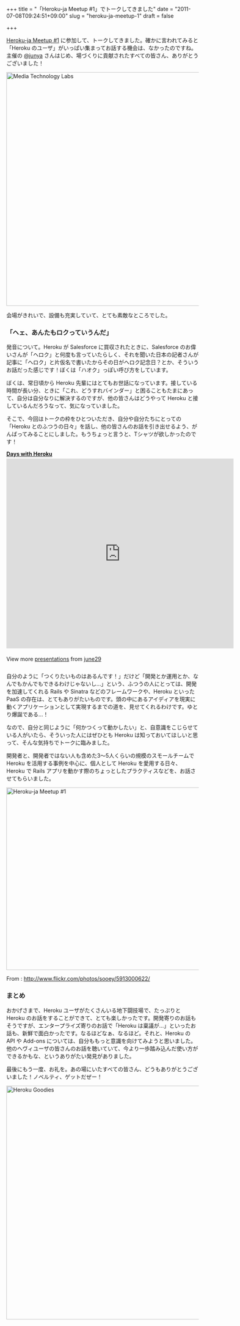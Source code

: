 +++
title = "「Heroku-ja Meetup #1」でトークしてきました"
date = "2011-07-08T09:24:51+09:00"
slug = "heroku-ja-meetup-1"
draft = false

+++

<p><a href="http://atnd.org/events/17223">Heroku-ja Meetup #1</a> に参加して、トークしてきました。確かに言われてみると「Heroku のユーザ」がいっぱい集まってお話する機会は、なかったのですね。主催の <a href="http://twitter.com/junya">@junya</a> さんはじめ、場づくりに貢献されたすべての皆さん、ありがとうございました！</p>
<p><img src="http://images.instagram.com/media/2011/07/07/09b547fba047426b8ef9cced070a2652_7.jpg" alt="Media Technology Labs" width="612" height="612" /></p>
<p>会場がきれいで、設備も充実していて、とても素敵なところでした。</p>
<h3>「ヘェ、あんたもロクっていうんだ」</h3>
<p>発音について。Heroku が Salesforce に買収されたときに、Salesforce のお偉いさんが「ヘロク」と何度も言っていたらしく、それを聞いた日本の記者さんが記事に「ヘロク」と片仮名で書いたからその日がヘロク記念日？とか、そういうお話だった感じです！ぼくは「ハオク」っぽい呼び方をしています。</p>
<p>ぼくは、常日頃から Heroku 先輩にはとてもお世話になっています。接している時間が長い分、ときに「これ、どうすれバインダー」と困ることもたまにあって、自分は自分なりに解決するのですが、他の皆さんはどうやって Heroku と接しているんだろうなって、気になっていました。</p>
<p>そこで、今回はトークの枠をひとついただき、自分や自分たちにとっての「Heroku とのふつうの日々」を話し、他の皆さんのお話を引き出せるよう、がんばってみることにしました。もうちょっと言うと、Tシャツが欲しかったのです！</p>
<div style="width:595px" id="__ss_8534825"> <strong style="display:block;margin:12px 0 4px"><a href="http://www.slideshare.net/june29/days-with-heroku" title="Days with Heroku" target="_blank">Days with Heroku</a></strong> <iframe src="http://www.slideshare.net/slideshow/embed_code/8534825?rel=0" width="595" height="497" frameborder="0" marginwidth="0" marginheight="0" scrolling="no"></iframe> </p>
<div style="padding:5px 0 12px"> View more <a href="http://www.slideshare.net/" target="_blank">presentations</a> from <a href="http://www.slideshare.net/june29" target="_blank">june29</a> </div>
</p></div>
<p>自分のように「つくりたいものはあるんです！」だけど「開発とか運用とか、なんでもかんでもできるわけじゃないし…」という、ふつうの人にとっては、開発を加速してくれる Rails や Sinatra などのフレームワークや、Heroku といった PaaS の存在は、とてもありがたいものです。頭の中にあるアイディアを現実に動くアプリケーションとして実現するまでの道を、見せてくれるわけです。ゆとり爆誕である…！</p>
<p>なので、自分と同じように「何かつくって動かしたい」と、自意識をこじらせている人がいたら、そういった人にはぜひとも Heroku は知っておいてほしいと思って、そんな気持ちでトークに臨みました。</p>
<p>開発者と、開発者ではない人も含めた3〜5人くらいの規模のスモールチームで Heroku を活用する事例を中心に、個人として Heroku を愛用する日々、Heroku で Rails アプリを動かす際のちょっとしたプラクティスなどを、お話させてもらいました。</p>
<p><a href="http://www.flickr.com/photos/sooey/5913000622/" title="Heroku-ja Meetup #1 by junojp, on Flickr"><img src="http://farm6.static.flickr.com/5116/5913000622_d6e0632c27_z.jpg" width="640" height="478" alt="Heroku-ja Meetup #1"></a></p>
<p>From : <a href="http://www.flickr.com/photos/sooey/5913000622/">http://www.flickr.com/photos/sooey/5913000622/</a></p>
<h3>まとめ</h3>
<p>おかげさまで、Heroku ユーザがたくさんいる地下闘技場で、たっぷりと Heroku のお話をすることができて、とても楽しかったです。開発寄りのお話もそうですが、エンタープライズ寄りのお話で「Heroku は稟議が…」といったお話も、新鮮で面白かったです。なるほどなぁ、なるほど。それと、Heroku の API や Add-ons については、自分ももっと意識を向けてみようと思いました。他のヘヴィユーザの皆さんのお話を聴いていて、今より一歩踏み込んだ使い方ができるかもな、というありがたい発見がありました。</p>
<p>最後にもう一度、お礼を。あの場にいたすべての皆さん、どうもありがとうございました！ノベルティ、ゲットだぜー！</p>
<p><img src="http://images.instagram.com/media/2011/07/07/dc2084cac2614b6099c8e48d734a1d70_7.jpg" alt="Heroku Goodies" width="612" height="612" /></p>
